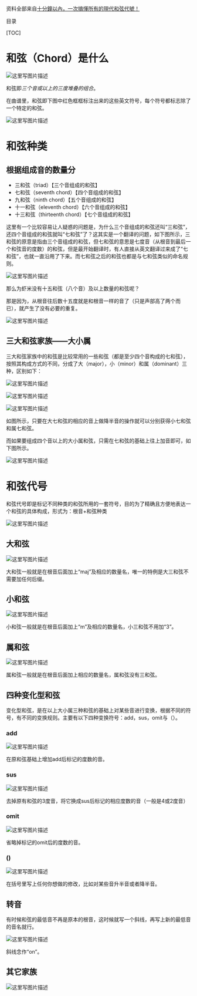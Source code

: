 资料全部来自[十分鐘以內，一次搞懂所有的現代和弦代號！](https://www.youtube.com/watch?v=I0y2LY4sPZA&t=80s)

目录

[TOC]

# 和弦（Chord）是什么

![这里写图片描述](http://img.blog.csdn.net/20170914184538014?watermark/2/text/aHR0cDovL2Jsb2cuY3Nkbi5uZXQvcXFfMzI2OTA5OTk=/font/5a6L5L2T/fontsize/400/fill/I0JBQkFCMA==/dissolve/70/gravity/SouthEast)

和弦即*三个音或以上的三度堆叠的组合*。

在曲谱里，和弦即下图中红色框框标注出来的这些英文符号，每个符号都标志除了一个特定的和弦。

![这里写图片描述](http://img.blog.csdn.net/20170914184325563?watermark/2/text/aHR0cDovL2Jsb2cuY3Nkbi5uZXQvcXFfMzI2OTA5OTk=/font/5a6L5L2T/fontsize/400/fill/I0JBQkFCMA==/dissolve/70/gravity/SouthEast)

# 和弦种类

## 根据组成音的数量分

- 三和弦（triad）【三个音组成的和弦】
- 七和弦（seventh chord）【四个音组成的和弦】
- 九和弦（ninth chord）【五个音组成的和弦】
- 十一和弦（eleventh chord）【六个音组成的和弦】
- 十三和弦（thirteenth chord）【七个音组成的和弦】

这里有一个比较容易让人疑惑的问题是，为什么三个音组成的和弦还叫“三和弦”，还四个音组成的和弦就叫“七和弦”了？这其实是一个翻译的问题，如下图所示，三和弦的原意是指由三个音组成的和弦，但七和弦的意思是七度音（从根音到最后一个和弦音的度数）的和弦，但是最开始翻译时，有人直接从英文翻译过来成了“七和弦”，也就一直沿用了下来。而七和弦之后的和弦也都是与七和弦类似的命名规则。

![这里写图片描述](http://img.blog.csdn.net/20170914184752065?watermark/2/text/aHR0cDovL2Jsb2cuY3Nkbi5uZXQvcXFfMzI2OTA5OTk=/font/5a6L5L2T/fontsize/400/fill/I0JBQkFCMA==/dissolve/70/gravity/SouthEast)

那么为虾米没有十五和弦（八个音）及以上数量的和弦呢？

那是因为，从根音往后数十五度就是和根音一样的音了（只是声部高了两个而已），就产生了没有必要的重复。

![这里写图片描述](http://img.blog.csdn.net/20170914185258824?watermark/2/text/aHR0cDovL2Jsb2cuY3Nkbi5uZXQvcXFfMzI2OTA5OTk=/font/5a6L5L2T/fontsize/400/fill/I0JBQkFCMA==/dissolve/70/gravity/SouthEast)

## 三大和弦家族——大小属

三大和弦家族中的和弦是比较常用的一些和弦（都是至少四个音构成的七和弦），按照其构成方式的不同，分成了大（major），小（minor）和属（dominant）三种，区别如下：

![这里写图片描述](http://img.blog.csdn.net/20170914185652086?watermark/2/text/aHR0cDovL2Jsb2cuY3Nkbi5uZXQvcXFfMzI2OTA5OTk=/font/5a6L5L2T/fontsize/400/fill/I0JBQkFCMA==/dissolve/70/gravity/SouthEast)

![这里写图片描述](http://img.blog.csdn.net/20170914185915934?watermark/2/text/aHR0cDovL2Jsb2cuY3Nkbi5uZXQvcXFfMzI2OTA5OTk=/font/5a6L5L2T/fontsize/400/fill/I0JBQkFCMA==/dissolve/70/gravity/SouthEast)

![这里写图片描述](http://img.blog.csdn.net/20170914185927428?watermark/2/text/aHR0cDovL2Jsb2cuY3Nkbi5uZXQvcXFfMzI2OTA5OTk=/font/5a6L5L2T/fontsize/400/fill/I0JBQkFCMA==/dissolve/70/gravity/SouthEast)

如图所示，只要在大七和弦的相应的音上做降半音的操作就可以分别获得小七和弦和属七和弦。

而如果要组成四个音以上的大小属和弦，只需在七和弦的基础上往上加音即可，如下图所示。

![这里写图片描述](http://img.blog.csdn.net/20170914222351879?watermark/2/text/aHR0cDovL2Jsb2cuY3Nkbi5uZXQvcXFfMzI2OTA5OTk=/font/5a6L5L2T/fontsize/400/fill/I0JBQkFCMA==/dissolve/70/gravity/SouthEast)


# 和弦代号

和弦代号即是标记不同种类的和弦所用的一套符号，目的为了精确且方便地表达一个和弦的具体构成，形式为：根音+和弦种类

![这里写图片描述](http://img.blog.csdn.net/20170914222538538?watermark/2/text/aHR0cDovL2Jsb2cuY3Nkbi5uZXQvcXFfMzI2OTA5OTk=/font/5a6L5L2T/fontsize/400/fill/I0JBQkFCMA==/dissolve/70/gravity/SouthEast)

## 大和弦

![这里写图片描述](http://img.blog.csdn.net/20170914222848550?watermark/2/text/aHR0cDovL2Jsb2cuY3Nkbi5uZXQvcXFfMzI2OTA5OTk=/font/5a6L5L2T/fontsize/400/fill/I0JBQkFCMA==/dissolve/70/gravity/SouthEast)

大和弦一般就是在根音后面加上“maj”及相应的数量名，唯一的特例是大三和弦不需要加任何后缀。

## 小和弦

![这里写图片描述](http://img.blog.csdn.net/20170914222904878?watermark/2/text/aHR0cDovL2Jsb2cuY3Nkbi5uZXQvcXFfMzI2OTA5OTk=/font/5a6L5L2T/fontsize/400/fill/I0JBQkFCMA==/dissolve/70/gravity/SouthEast)

小和弦一般就是在根音后面加上“m”及相应的数量名，小三和弦不用加“3”。

## 属和弦

![这里写图片描述](http://img.blog.csdn.net/20170914222919049?watermark/2/text/aHR0cDovL2Jsb2cuY3Nkbi5uZXQvcXFfMzI2OTA5OTk=/font/5a6L5L2T/fontsize/400/fill/I0JBQkFCMA==/dissolve/70/gravity/SouthEast)

属和弦一般就是在根音后面加上相应的数量名，属和弦没有三和弦。

## 四种变化型和弦

变化型和弦，是在以上大小属三种和弦的基础上对某些音进行变换，根据不同的符号，有不同的变换规则。主要有以下四种变换符号：add，sus，omit与（）。

### add
![这里写图片描述](http://img.blog.csdn.net/20170914223755898?watermark/2/text/aHR0cDovL2Jsb2cuY3Nkbi5uZXQvcXFfMzI2OTA5OTk=/font/5a6L5L2T/fontsize/400/fill/I0JBQkFCMA==/dissolve/70/gravity/SouthEast)

在原和弦基础上增加add后标记的度数的音。

### sus
![这里写图片描述](http://img.blog.csdn.net/20170914223848987?watermark/2/text/aHR0cDovL2Jsb2cuY3Nkbi5uZXQvcXFfMzI2OTA5OTk=/font/5a6L5L2T/fontsize/400/fill/I0JBQkFCMA==/dissolve/70/gravity/SouthEast)

去掉原有和弦的3度音，将它换成sus后标记的相应度数的音（一般是4或2度音）

### omit
![这里写图片描述](http://img.blog.csdn.net/20170914223903156?watermark/2/text/aHR0cDovL2Jsb2cuY3Nkbi5uZXQvcXFfMzI2OTA5OTk=/font/5a6L5L2T/fontsize/400/fill/I0JBQkFCMA==/dissolve/70/gravity/SouthEast)

省略掉标记的omit后的度数的音。

### ()
![这里写图片描述](http://img.blog.csdn.net/20170914223914848?watermark/2/text/aHR0cDovL2Jsb2cuY3Nkbi5uZXQvcXFfMzI2OTA5OTk=/font/5a6L5L2T/fontsize/400/fill/I0JBQkFCMA==/dissolve/70/gravity/SouthEast)

在括号里写上任何你想做的修改，比如对某些音升半音或者降半音。

## 转音

有时候和弦的最低音不再是原本的根音，这时候就写一个斜线，再写上新的最低音的音名就行。

![这里写图片描述](http://img.blog.csdn.net/20170914225203808?watermark/2/text/aHR0cDovL2Jsb2cuY3Nkbi5uZXQvcXFfMzI2OTA5OTk=/font/5a6L5L2T/fontsize/400/fill/I0JBQkFCMA==/dissolve/70/gravity/SouthEast)

斜线念作“on”。


## 其它家族

![这里写图片描述](http://img.blog.csdn.net/20170914225543502?watermark/2/text/aHR0cDovL2Jsb2cuY3Nkbi5uZXQvcXFfMzI2OTA5OTk=/font/5a6L5L2T/fontsize/400/fill/I0JBQkFCMA==/dissolve/70/gravity/SouthEast)